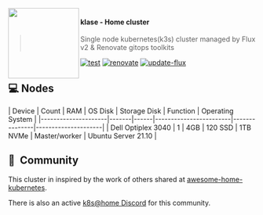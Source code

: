 <img src="https://camo.githubusercontent.com/bd0df216af51c1525f14e62155608e448562cb4033554e001a0ac2009e545aec/68747470733a2f2f726173706265726e657465732e6769746875622e696f2f696d672f6c6f676f2e737667" align="left" width="144px" height="144px"/>

#### klase - Home cluster
> Single node kubernetes(k3s) cluster managed by Flux v2 & Renovate gitops toolkits

[![test](https://github.com/timalpha/klase/workflows/test/badge.svg)](https://github.com/timalpha/klase/workflows/actions)
[![renovate](https://github.com/timalpha/klase/workflows/renovate/badge.svg)](https://github.com/timalpha/klase/workflows/renovate/actions)
[![update-flux](https://github.com/timalpha/klase/workflows/update-flux/badge.svg)](https://github.com/timalpha/klase/workflows/update-flux/actions)
<br />

## 💻 Nodes
| Device              | Count | RAM  | OS Disk | Storage Disk | Function      | Operating System    |
|---------------------|-------|------|------------------------|---------------|---------------------|
| Dell Optiplex 3040  | 1     | 4GB  | 120 SSD | 1TB NVMe     | Master/worker | Ubuntu Server 21.10 |

## :handshake:&nbsp; Community

This cluster in inspired by the work of others shared at [awesome-home-kubernetes](https://github.com/k8s-at-home/awesome-home-kubernetes).

There is also an active [k8s@home Discord](https://discord.gg/7PbmHRK) for this community.
